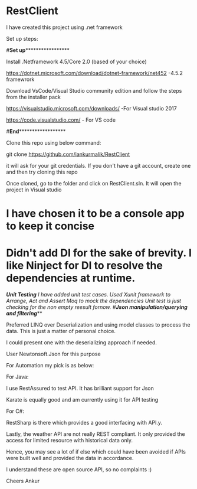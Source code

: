 # RestClient

I have created this project using .net framework

Set up steps:

#**********************Set up***************************************

Install .Netframework 4.5/Core 2.0 (based of your choice)

https://dotnet.microsoft.com/download/dotnet-framework/net452 -4.5.2 framewrork

Download VsCode/Visual Studio community edition and follow the steps from the installer pack

https://visualstudio.microsoft.com/downloads/  -For Visual studio 2017

https://code.visualstudio.com/ - For VS code

#************************End******************************************

Clone this repo using below command:

git clone https://github.com/iankurmalik/RestClient

it will ask for your git credentials. If you don't have a git account, create one and then try cloning this repo

Once cloned, go to the folder and click on RestClient.sln. It will open the project in Visual studio

# I have chosen it to be a console app to keep it concise

# Didn't add DI for the sake of brevity. I like Ninject for DI to resolve the dependencies at runtime.

***************Unit Testing**************
I have added unit test cases.  Used Xunit framework to Arrange, Act and Assert
Moq to mock the dependencies
Unit test is just checking for the non empty reesult fornow.
#***********************Json manipulation/querying and filtering**************************

Preferred LINQ over Deserialization and using model classes to process the data. This is just a matter of personal choice. 

I could present one with the deserializing approach if needed.

User Newtonsoft.Json for this purpose

For Automation my pick is as below:

For Java: 

I use RestAssured to test API. It has brilliant support for Json

Karate is equally good and am currently using it for API testing

For C#:

RestSharp is there which provides a good interfacing with API.y.

Lastly, the weather API are not really REST compliant. It only provided the access for limited resource with historical data only. 

Hence, you may see a lot of if else which could have been avoided if APIs were  built well and provided the data in accordance.

I understand these are open source API, so no complaints :)

Cheers
Ankur




